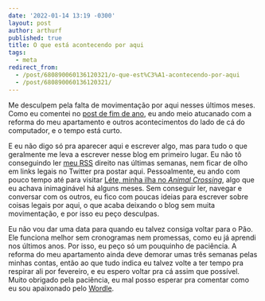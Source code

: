 ```yaml
---
date: '2022-01-14 13:19 -0300'
layout: post
author: arthurf
published: true
title: O que está acontecendo por aqui
tags:
  - meta
redirect_from:
  - /post/680890060136120321/o-que-est%C3%A1-acontecendo-por-aqui
  - /post/680890060136120321/
---
```

Me desculpem pela falta de movimentação por aqui nesses últimos meses. Como eu comentei no [post de fim de ano](https://paomortadela.com.br/2021/12/top-5-2021/), eu ando meio atucanado com a reforma do meu apartamento e outros acontecimentos do lado de cá do computador, e o tempo está curto.

E eu não digo só pra aparecer aqui e escrever algo, mas para tudo o que geralmente me leva a escrever nesse blog em primeiro lugar. Eu não tô conseguindo ler [meu RSS](https://paomortadela.com.br/2021/06/um-guia-gentil-para-voce-comecar-a-usar-rss/) direito nas últimas semanas, nem ficar de olho em links legais no Twitter pra postar aqui. Pessoalmente, eu ando com pouco tempo até para visitar [Léte, minha ilha no *Animal Crossing*](https://paomortadela.com.br/2020/05/eu-jogo-animal-crossing-e-fico-pensando-no-futuro/), algo que eu achava inimaginável há alguns meses. Sem conseguir ler, navegar e conversar com os outros, eu fico com poucas ideias para escrever sobre coisas legais por aqui, o que acaba deixando o blog sem muita movimentação, e por isso eu peço desculpas.

Eu não vou dar uma data para quando eu talvez consiga voltar para o Pão. Ele funciona melhor sem cronogramas nem promessas, como eu já aprendi nos últimos anos. Por isso, eu peço só um pouquinho de paciência. A reforma do meu apartamento ainda deve demorar umas três semanas pelas minhas contas, então ao que tudo indica eu talvez volte a ter tempo pra respirar ali por fevereiro, e eu espero voltar pra cá assim que possível. Muito obrigado pela paciência, eu mal posso esperar pra comentar como eu sou apaixonado pelo [Wordle](https://www.powerlanguage.co.uk/wordle/).

